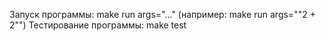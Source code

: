 Запуск программы:
make run args="..."
(например: make run args="\"2 + 2\"")
Тестирование программы:
make test
